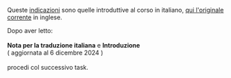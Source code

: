 
Queste [indicazioni](https://pytutorial-it.readthedocs.io/it/python3.13/appetite.html) sono quelle introduttive al corso in italiano,
[qui l'originale corrente](https://docs.python.org/3/tutorial/index.html) in inglese.

Dopo aver letto: <br> <br>
**Nota per la traduzione italiana** e **Introduzione** <br>
( aggiornata al 6 dicembre 2024 ) <br> <br>
procedi col successivo task.





